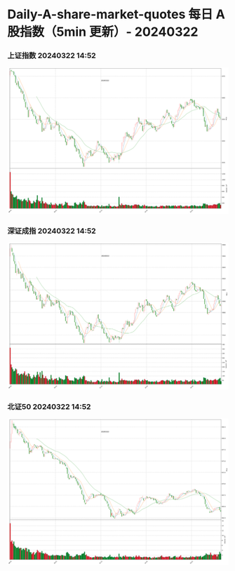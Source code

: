 
# Daily-A-share-market-quotes 每日 A 股指数（5min 更新）- 20240322

### 上证指数 20240322 14:52
![](./fig/2024/3/20240322-sh000001.png)

### 深证成指 20240322 14:52
![](./fig/2024/3/20240322-sz399001.png)

### 北证50 20240322 14:52
![](./fig/2024/3/20240322-bj899050.png)
